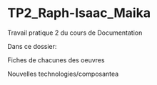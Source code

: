 # TP2_Raph-Isaac_Maika

Travail pratique 2 du cours de Documentation

Dans ce dossier:

  Fiches de chacunes des oeuvres

  Nouvelles technologies/composantea

